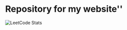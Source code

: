 # Repository for my website''
![LeetCode Stats](https://leetcard.jacoblin.cool/sushruti?theme=light&font=Abhaya%20Libre)